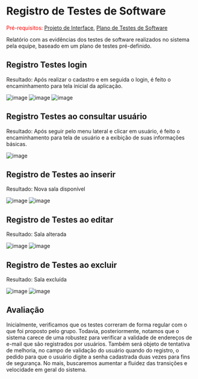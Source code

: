 # Registro de Testes de Software

<span style="color:red">Pré-requisitos: <a href="3-Projeto de Interface.md"> Projeto de Interface</a></span>, <a href="8-Plano de Testes de Software.md"> Plano de Testes de Software</a>

Relatório com as evidências dos testes de software realizados no sistema pela equipe, baseado em um plano de testes pré-definido.

## Registro Testes login

Resultado: Após realizar o cadastro e em seguida o login, é feito o encaminhamento para tela inicial da aplicação.

![image](img/teste1.jpg)
![image](img/teste2.jpg)
![image](img/teste3.jpg)

## Registro Testes ao consultar usuário

Resultado: Após seguir pelo menu lateral e clicar em usuário, é feito o encaminhamento para tela de usuário e a exibição de suas informações básicas.

![image](img/teste4.jpg)

## Registro de Testes ao inserir

Resultado: Nova sala disponível

![image](img/teste5.png)
![image](img/teste6.png)

## Registro de Testes ao editar
Resultado: Sala alterada

![image](img/teste7.png)
![image](img/teste8.png)

## Registro de Testes ao excluir

Resultado: Sala excluída

![image](img/teste9.png)
![image](img/teste10.png)

## Avaliação

Inicialmente, verificamos que os testes correram de forma regular com o que foi proposto pelo grupo. Todavia, posteriormente, notamos que o sistema carece de uma robustez para verificar a validade de endereços de e-mail que são registrados por usuários. Também será objeto de tentativa de melhoria, no campo de validação do usuário quando do registro, o pedido para que o usuário digite a senha cadastrada duas vezes para fins de segurança. No mais, buscaremos aumentar a fluidez das transições e velocidade em geral do sistema.
